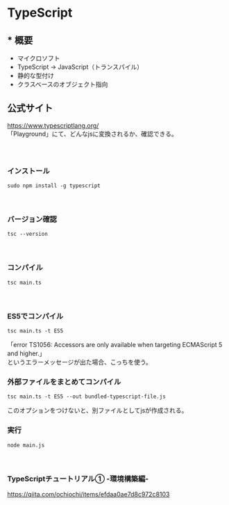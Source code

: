 # TypeScript

## * 概要
- マイクロソフト
- TypeScript -> JavaScript（トランスパイル）
- 静的な型付け
- クラスベースのオブジェクト指向


## 公式サイト
https://www.typescriptlang.org/  
「Playground」にて、どんなjsに変換されるか、確認できる。  
　  
　  
### インストール
```
sudo npm install -g typescript
```
　  
### バージョン確認
```
tsc --version
```
　  
### コンパイル
```
tsc main.ts
```
　  
### ES5でコンパイル
```
tsc main.ts -t ES5
```
「error TS1056: Accessors are only available when targeting ECMAScript 5 and higher.」  
というエラーメッセージが出た場合、こっちを使う。

### 外部ファイルをまとめてコンパイル
```
tsc main.ts -t ES5 --out bundled-typescript-file.js
```
このオプションをつけないと、別ファイルとしてjsが作成される。
　  
### 実行
```
node main.js
```
　  

### TypeScriptチュートリアル① -環境構築編-
https://qiita.com/ochiochi/items/efdaa0ae7d8c972c8103
